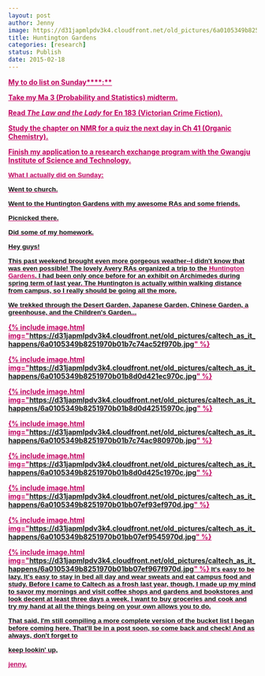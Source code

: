 ```yaml
---
layout: post
author: Jenny
image: https://d31japmlpdv3k4.cloudfront.net/old_pictures/6a0105349b8251970b01b8d0d36783970c-800wi.jpg
title: Huntington Gardens
categories: [research]
status: Publish
date: 2015-02-18
---
```



<strong style="color: #bf005f; text-decoration: underline;">My to do list on Sunday****:**

Take my Ma 3 (Probability and Statistics) midterm.

Read *The Law and the Lady* for En 183 (Victorian Crime Fiction).

Study the chapter on NMR for a quiz the next day in Ch 41 (Organic Chemistry).

Finish my application to a research exchange program with the Gwangju Institute of Science and Technology.

**<span style="color: #bf005f; font-family: arial, helvetica, sans-serif; font-size: 10pt; text-decoration: underline;">What I actually did on Sunday<span style="color: #bf005f; font-family: arial, helvetica, sans-serif; font-size: 10pt;">:**

<span style="color: #111111; font-family: arial, helvetica, sans-serif; font-size: 10pt;">Went to church.

<span style="color: #111111; font-family: arial, helvetica, sans-serif; font-size: 10pt;">Went to the Huntington Gardens with my awesome RAs and some friends.

<span style="color: #111111; font-family: arial, helvetica, sans-serif; font-size: 10pt;">Picnicked there.

<span style="color: #111111; font-family: arial, helvetica, sans-serif; font-size: 10pt;">Did some of my homework.



<span style="color: #111111; font-family: arial, helvetica, sans-serif; font-size: 10pt;">Hey guys!

<span style="color: #111111; font-family: arial, helvetica, sans-serif; font-size: 10pt;">This past weekend brought even more gorgeous weather--I didn't know that was even possible! The lovely Avery RAs organized a trip to the <a href="https://www.huntington.org/" style="color: #bf005f;" target="_blank">Huntington Gardens</a>. I had been only once before for an exhibit on Archimedes during spring term of last year. The Huntington is actually within walking distance from campus, so I really should be going all the more.

<span style="color: #111111; font-family: arial, helvetica, sans-serif; font-size: 10pt;">We trekked through the Desert Garden, Japanese Garden, Chinese Garden, a greenhouse, and the Children's Garden...


{% include image.html img="https://d31japmlpdv3k4.cloudfront.net/old_pictures/caltech_as_it_happens/6a0105349b8251970b01b7c74ac52f970b.jpg" %}


{% include image.html img="https://d31japmlpdv3k4.cloudfront.net/old_pictures/caltech_as_it_happens/6a0105349b8251970b01b8d0d421ec970c.jpg" %}


{% include image.html img="https://d31japmlpdv3k4.cloudfront.net/old_pictures/caltech_as_it_happens/6a0105349b8251970b01b8d0d42515970c.jpg" %}


{% include image.html img="https://d31japmlpdv3k4.cloudfront.net/old_pictures/caltech_as_it_happens/6a0105349b8251970b01b7c74ac980970b.jpg" %}


{% include image.html img="https://d31japmlpdv3k4.cloudfront.net/old_pictures/caltech_as_it_happens/6a0105349b8251970b01b8d0d425c1970c.jpg" %}


{% include image.html img="https://d31japmlpdv3k4.cloudfront.net/old_pictures/caltech_as_it_happens/6a0105349b8251970b01bb07ef93ef970d.jpg" %}


{% include image.html img="https://d31japmlpdv3k4.cloudfront.net/old_pictures/caltech_as_it_happens/6a0105349b8251970b01bb07ef9545970d.jpg" %}


{% include image.html img="https://d31japmlpdv3k4.cloudfront.net/old_pictures/caltech_as_it_happens/6a0105349b8251970b01bb07ef967f970d.jpg" %}
<span style="color: #111111; font-family: arial, helvetica, sans-serif; font-size: 10pt;">It's easy to be lazy. It's easy to stay in bed all day and wear sweats and eat campus food and study. Before I came to Caltech as a frosh last year, though, I made up my mind to savor my mornings and visit coffee shops and gardens and bookstores and look decent at least three days a week. I want to buy groceries and cook and try my hand at all the things being on your own allows you to do.

<span style="color: #111111; font-family: arial, helvetica, sans-serif; font-size: 10pt;">That said, I'm still compiling a more complete version of the bucket list I began before coming here. That'll be in a post soon, so come back and check! And as always, don't forget to

<span style="color: #111111; font-family: arial, helvetica, sans-serif; font-size: 10pt;">keep lookin' up,

<span style="color: #bf005f; font-family: arial, helvetica, sans-serif; font-size: 10pt;">jenny.



